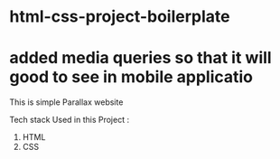 # html-css-project-boilerplate
# added media queries so that it will good to see in mobile  applicatio

This is simple Parallax website 

Tech stack Used in this Project :
1) HTML
2) CSS
